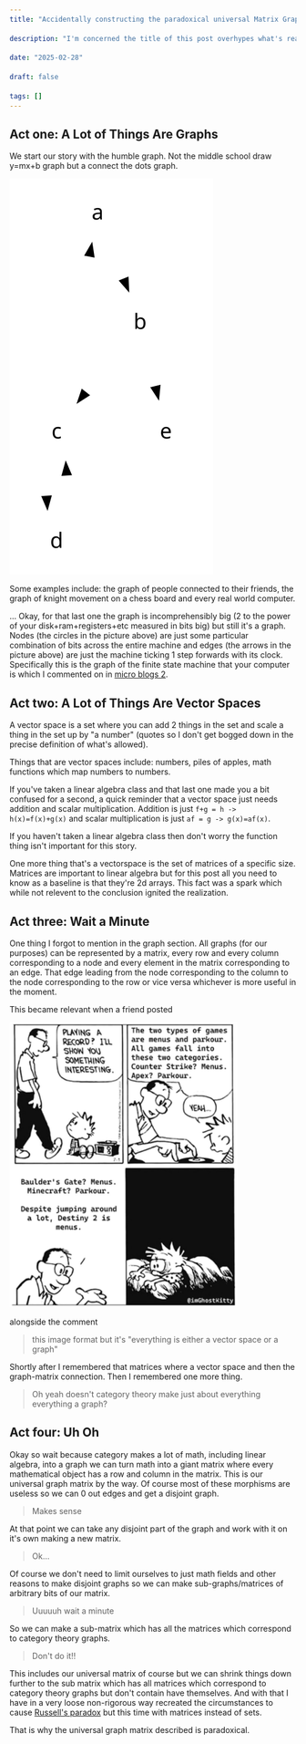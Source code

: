 ```yaml
---
title: "Accidentally constructing the paradoxical universal Matrix Graph"

description: "I'm concerned the title of this post overhypes what's really just abstract math nonsense that leads to something funny by accident"

date: "2025-02-28"

draft: false

tags: []
---
```


## Act one: A Lot of Things Are Graphs

We start our story with the humble graph.
Not the middle school draw y=mx+b graph but a connect the dots graph.

<img src="/static/images/simple_graph.svg" alt="image of a simple graph">

Some examples include: the graph of people connected to their friends, the graph of knight movement on a chess board and every real world computer.

... Okay, for that last one the graph is incomprehensibly big (2 to the power of your disk+ram+registers+etc measured in bits big) but still it's a graph.
Nodes (the circles in the picture above) are just some particular combination of bits across the entire machine and edges (the arrows in the picture above) are just the machine ticking 1 step forwards with its clock.
Specifically this is the graph of the finite state machine that your computer is which I commented on in [micro blogs 2](/posts/micro_blogs_2/).

## Act two: A Lot of Things Are Vector Spaces

A vector space is a set where you can add 2 things in the set and scale a thing in the set up by "a number" (quotes so I don't get bogged down in the precise definition of what's allowed).

Things that are vector spaces include: numbers, piles of apples, math functions which map numbers to numbers.

If you've taken a linear algebra class and that last one made you a bit confused for a second, a quick reminder that a vector space just needs addition and scalar multiplication.
Addition is just `f+g = h -> h(x)=f(x)+g(x)` and scalar multiplication is just `af = g -> g(x)=af(x)`.

If you haven't taken a linear algebra class then don't worry the function thing isn't important for this story.

One more thing that's a vectorspace is the set of matrices of a specific size.
Matrices are important to linear algebra but for this post all you need to know as a baseline is that they're 2d arrays.
This fact was a spark which while not relevent to the conclusion ignited the realization.

## Act three: Wait a Minute

One thing I forgot to mention in the graph section.
All graphs (for our purposes) can be represented by a matrix, every row and every column corresponding to a node and every element in the matrix corresponding to an edge.
That edge leading from the node corresponding to the column to the node corresponding to the row or vice versa whichever is more useful in the moment.

This became relevant when a friend posted

<img src="/static/images/everything_either.png" height="500px">

alongside the comment

> this image format but it's "everything is either a vector space or a graph"

Shortly after I remembered that matrices where a vector space and then the graph-matrix connection.
Then I remembered one more thing.

> Oh yeah doesn't category theory make just about everything everything a graph?

## Act four: Uh Oh

Okay so wait because category makes a lot of math, including linear algebra, into a graph we can turn math into a giant matrix where every mathematical object has a row and column in the matrix.
This is our universal graph matrix by the way.
Of course most of these morphisms are useless so we can 0 out edges and get a disjoint graph.

> Makes sense

At that point we can take any disjoint part of the graph and work with it on it's own making a new matrix.

> Ok...

Of course we don't need to limit ourselves to just math fields and other reasons to make disjoint graphs so we can make sub-graphs/matrices of arbitrary bits of our matrix.

> Uuuuuh wait a minute

So we can make a sub-matrix which has all the matrices which correspond to category theory graphs.

> Don't do it!!

This includes our universal matrix of course but we can shrink things down further to the sub matrix which has all matrices which correspond to category theory graphs but don't contain have themselves.
And with that I have in a very loose non-rigorous way recreated the circumstances to cause [Russell's paradox](https://en.wikipedia.org/wiki/Russell's_paradox) but this time with matrices instead of sets.

That is why the universal graph matrix described is paradoxical.
